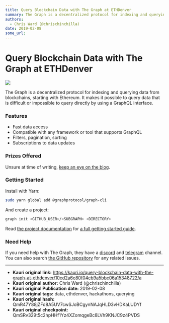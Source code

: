 ```yaml
---
title: Query Blockchain Data with The Graph at ETHDenver
summary: The Graph is a decentralized protocol for indexing and querying data from blockchains, starting with Ethereum. It makes it possible to query data that is difficult or impossible to query directly by using a GraphQL interface. Features Fast data access Compatible with any framework or tool that supports GraphQL Filters, pagination, sorting Subscriptions to data updates Prizes Offered Unsure at time of writing, keep an eye on the blog. Getting Started Install with Yarn-sudo yarn global add @graphp
authors:
  - Chris Ward (@chrischinchilla)
date: 2019-02-08
some_url: 
---
```


# Query Blockchain Data with The Graph at ETHDenver

![](https://ipfs.infura.io/ipfs/QmS5viWdLcxuP881xPrjRtjty8U53sbJxpSdjsWRa8dyce)


The Graph is a decentralized protocol for indexing and querying data from blockchains, starting with Ethereum. It makes it possible to query data that is difficult or impossible to query directly by using a GraphQL interface.

### Features

- Fast data access
- Compatible with any framework or tool that supports GraphQL
- Filters, pagination, sorting
- Subscriptions to data updates

### Prizes Offered

Unsure at time of writing, [keep an eye on the blog](https://medium.com/graphprotocol).

### Getting Started

Install with Yarn:

```bash
sudo yarn global add @graphprotocol/graph-cli
```

And create a project:

```bash
graph init <GITHUB_USER>/<SUBGRAPH> <DIRECTORY>
```

Read [the project documentation](https://thegraph.com/docs/define-a-subgraph#install-the-graph-cli) for [a full getting started guide](https://thegraph.com/docs/define-a-subgraph).

### Need Help

If you need help with The Graph, they have a [discord](https://discord.gg/vtvv7FP) and [telegram](http://t.me/graphprotocol) channel. You can also search [the GitHub repository](https://github.com/graphprotocol/graph-cli) for any related issues.



---

- **Kauri original link:** https://kauri.io/query-blockchain-data-with-the-graph-at-ethdenver/10cd2a6e80f04cb9a5bbc06a15348722/a
- **Kauri original author:** Chris Ward (@chrischinchilla)
- **Kauri original Publication date:** 2019-02-08
- **Kauri original tags:** data, ethdenver, hackathons, querying
- **Kauri original hash:** QmR47Y88jZFd8A5UV7cwSJoBCgynNAJqHLD3vHDKaLUDYf
- **Kauri original checkpoint:** QmSRv329t5c2hpHHf1Yz4XZomqgeBc8LVh9KNJC9z4PVDS



